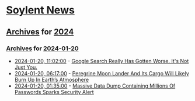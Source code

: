 # [Soylent News](../../../README.md)

## [Archives](../../index.md) for [2024](../index.md)

### [Archives](../../index.md) for [2024-01-20](index.md)

* [2024-01-20, 11:02:00](https://soylentnews.org/article.pl?sid=24/01/19/052249&from=rss) - [Google Search Really Has Gotten Worse. It's Not Just You. ](https://soylentnews.org/article.pl?sid=24/01/19/052249&from=rss)
* [2024-01-20, 06:17:00](https://soylentnews.org/article.pl?sid=24/01/19/0458254&from=rss) - [Peregrine Moon Lander And Its Cargo Will Likely Burn Up In Earth’s Atmosphere](https://soylentnews.org/article.pl?sid=24/01/19/0458254&from=rss)
* [2024-01-20, 01:35:00](https://soylentnews.org/article.pl?sid=24/01/18/1732237&from=rss) - [Massive Data Dump Containing Millions Of Passwords Sparks Security Alert](https://soylentnews.org/article.pl?sid=24/01/18/1732237&from=rss)
